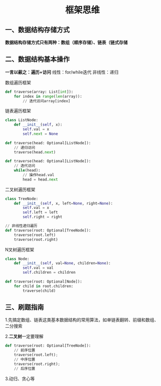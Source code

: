 # <p align="center">框架思维</p>



## 一、数据结构存储方式

**数据结构存储方式只有两种：数组（顺序存储）、链表（链式存储**



## 二、数据结构基本操作

**一言以蔽之：遍历+访问**     线性：for/while迭代 			非线性：递归

数组遍历框架

```python
def traverse(array: List[int]):
    for index in range(len(array)):
        // 迭代访问array[index]
```

链表遍历框架

```python
class ListNode:
    def __init__(self, x):
        self.val = x
        self.next = None
 
def traverse(head: Optional[ListNode]):
    // 递归访问
    traverse(head.next)
    
def traverse(head: Optional[ListNode]):
    // 迭代访问
    while(head):
        // 操作head.val
        head = head.next
```

二叉树遍历框架

```python
class TreeNode:
    def __init__(self, x, left=None, right=None):
        self.val = x
        self.left = left
        self.right = right

// 非线性递归遍历
def traverse(root: Optional[TreeNode]):
    traverse(root.left)
    traverse(root.right)
```

N叉树遍历框架

```python
class Node:
    def __init__(self, val=None, children=None):
        self.val = val
        self.children = children
        
def traverse(root: Optional[Node]):
    for child in root.children:
        traverse(child)
```



## 三、刷题指南

1.先搞定数组、链表这类基本数据结构的常用算法，如单链表翻转、前缀和数组、二分搜索

2.**二叉树**一定要理解

```python
def traverse(root: Optional[TreeNode]):
    // 前序位置
    traverse(root.left);
    // 中序位置
    traverse(root.right);
    // 后序位置
```

3.动归、贪心等